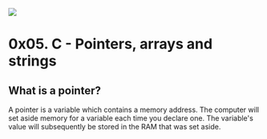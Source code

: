 ![](https://i.ytimg.com/vi/CXcBu5fl0v8/maxresdefault.jpg)

# 0x05. C - Pointers, arrays and strings

## What is a pointer?
A pointer is a variable which contains a memory address.
The computer will set aside memory for a variable each time you declare one. The variable's value will subsequently be stored in the RAM that was set aside.
